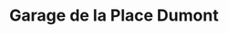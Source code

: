 ---
title: "Garage de la Place Dumont"
url: /outreau/garage-de-la-place-dumont/
shop: Autowerkstatt
---